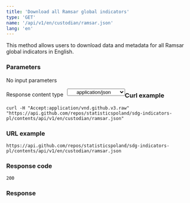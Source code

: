 ```yaml
---
title: 'Download all Ramsar global indicators'
type: 'GET'
name: '/api/v1/en/custodian/ramsar.json'
lang: 'en'
---
```


This method allows users to download data and metadata for all Ramsar global indicators in English.

### Parameters

<p>No input parameters</p>

<p style='float:left;margin-top: 7px;'>Response content type</p>
<select style='float:left;padding: 0px 15px;width: 155px;margin-left: 10px;text-align-last: center;'>
  <option>application/json</option>
</select>

<div id='example1'>

<h3 id="przykładowy-curl">Curl example</h3>

<p><code class="highlighter-rouge">curl -H "Accept:application/vnd.github.v3.raw" "https://api.github.com/repos/statisticspoland/sdg-indicators-pl/contents/api/v1/en/custodian/ramsar.json"</code></p>

<h3 id="przykładowy-url">URL example</h3>

<p><code class="highlighter-rouge">https://api.github.com/repos/statisticspoland/sdg-indicators-pl/contents/api/v1/en/custodian/ramsar.json</code></p>

<h3 id="przykładowy-kod-odpowiedzi">Response code</h3>

<p><code class="highlighter-rouge">200</code></p>

<h3 id="przykładowa-odpowiedź">Response</h3>

<p><code class="highlighter-rouge" id="show-data-en-ramsar">
</code></p>

</div>

<script>

$.getJSON('https://sdg.gov.pl/api/v1/en/custodian/ramsar.json', function(data) {
    $('#show-data-en-ramsar').html(JSON.stringify(data, null, 2));
});

</script>

